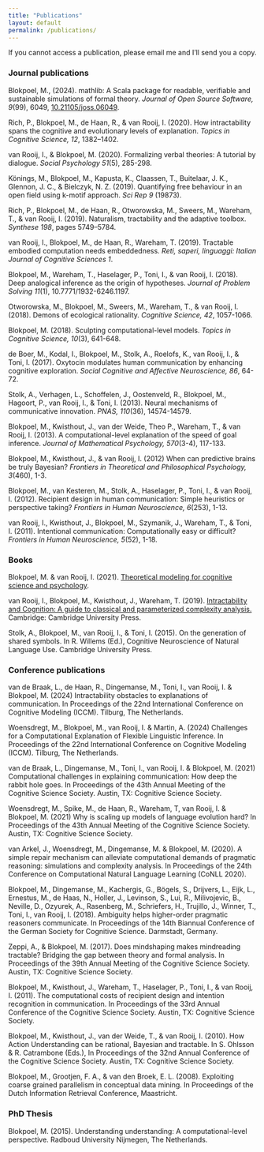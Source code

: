 ```yaml
---
title: "Publications"
layout: default
permalink: /publications/
---
```


If you cannot access a publication, please email me and I’ll send you a copy.

### Journal publications

<div data-badge-popover="right" data-badge-type="donut" data-doi="10.21105/joss.06049" data-hide-no-mentions="true" data-hide-less-than="3" class="altmetric-embed" style="float: right;"></div>

[<i class="fa fa-file-pdf"></i>](https://www.theoj.org/joss-papers/joss.06049/10.21105.joss.06049.pdf)  Blokpoel, M., (2024). mathlib: A Scala package for readable, verifiable and sustainable simulations of formal theory. *Journal of Open Source Software, 9*(99), 6049, [10.21105/joss.06049](https://doi.org/10.21105/joss.06049).


<div data-badge-popover="right" data-badge-type="donut" data-doi="10.1111/tops.12506" data-hide-no-mentions="true" data-hide-less-than="3" class="altmetric-embed" style="float: right;"></div>

[<i class="fa fa-file-pdf"></i>](https://onlinelibrary.wiley.com/doi/epdf/10.1111/tops.12506) Rich, P., Blokpoel, M., de Haan, R., & van Rooij, I. (2020). How intractability spans the cognitive and evolutionary levels of explanation. *Topics in Cognitive Science, 12*, 1382–1402.

<div data-badge-popover="right" data-badge-type="donut" data-doi="10.1027/1864-9335/a000428" data-hide-no-mentions="true" data-hide-less-than="3" class="altmetric-embed" style="float: right;"></div>

[<i class="fa fa-file-pdf"></i>](https://econtent.hogrefe.com/doi/epdf/10.1027/1864-9335/a000428) van Rooij, I., & Blokpoel, M. (2020). Formalizing verbal theories: A tutorial by dialogue. *Social Psychology 51*(5), 285-298.

<div data-badge-popover="right" data-badge-type="donut" data-doi="10.1038/s41598-019-56482-z " data-hide-no-mentions="true" data-hide-less-than="3" class="altmetric-embed" style="float: right;"></div>

[<i class="fa fa-file-pdf"></i>](https://www.nature.com/articles/s41598-019-56482-z.pdf) Könings, M., Blokpoel, M., Kapusta, K., Claassen, T., Buitelaar, J. K., Glennon, J. C.,  & Bielczyk, N. Z. (2019). Quantifying free behaviour in an open field using k-motif approach. *Sci Rep 9* (19873).

<div data-badge-popover="right" data-badge-type="donut" data-doi="10.1007/s11229-019-02431-2" data-hide-no-mentions="true" data-hide-less-than="3" class="altmetric-embed" style="float: right;"></div>

[<i class="fa fa-file-pdf"></i>](https://link.springer.com/content/pdf/10.1007/s11229-019-02431-2.pdf) Rich, P., Blokpoel, M., de Haan, R., Otworowska, M., Sweers, M., Wareham, T., & van Rooij, I. (2019). Naturalism, tractability and the adaptive toolbox. *Synthese 198*, pages 5749–5784.

[<i class="fa fa-file-pdf"></i>](https://pure.uva.nl/ws/files/60077412/Tractable_enactive_computation.pdf) van Rooij, I., Blokpoel, M., de Haan, R., Wareham, T. (2019). Tractable embodied computation needs embeddedness. *Reti, saperi, linguaggi: Italian Journal of Cognitive Sciences 1*.

<div data-badge-popover="right" data-badge-type="donut" data-doi="10.7771/1932-6246.1197 " data-hide-no-mentions="true" data-hide-less-than="3" class="altmetric-embed" style="float: right;"></div>

[<i class="fa fa-file-pdf"></i>](https://docs.lib.purdue.edu/cgi/viewcontent.cgi?article=1197&context=jps)
Blokpoel, M., Wareham, T., Haselager, P., Toni, I., & van Rooij, I. (2018). Deep analogical inference as the origin of hypotheses. *Journal of Problem Solving 11*(1), 10.7771/1932-6246.1197.

<div data-badge-popover="right" data-badge-type="donut" data-doi="10.1111/cogs.12530 " data-hide-no-mentions="true" data-hide-less-than="3" class="altmetric-embed" style="float: right;"></div>

[<i class="fa fa-file-pdf"></i>](https://onlinelibrary.wiley.com/doi/epdf/10.1111/cogs.12530) Otworowska, M., Blokpoel, M., Sweers, M., Wareham, T., & van Rooij, I. (2018). Demons of ecological rationality. *Cognitive Science, 42*, 1057-1066.

<div data-badge-popover="right" data-badge-type="donut" data-doi="10.1111/tops.12282" data-hide-no-mentions="true" data-hide-less-than="3" class="altmetric-embed" style="float: right;"></div>

[<i class="fa fa-file-pdf"></i>](https://onlinelibrary.wiley.com/doi/epdf/10.1111/tops.12282) Blokpoel, M. (2018). Sculpting computational-level models. *Topics in Cognitive Science, 10*(3), 641-648.

<div data-badge-popover="right" data-badge-type="donut" data-doi="10.1016/j.psyneuen.2017.09.010" data-hide-no-mentions="true" data-hide-less-than="3" class="altmetric-embed" style="float: right;"></div>

[<i class="fa fa-file-pdf"></i>](https://pure.mpg.de/rest/items/item_2477035_6/component/file_3391478/content) de Boer, M., Kodal, I., Blokpoel, M., Stolk, A., Roelofs, K., van Rooij, I., & Toni, I. (2017). Oxytocin modulates human communication by enhancing cognitive exploration. *Social Cognitive and Affective Neuroscience, 86*, 64-72.

<div data-badge-popover="right" data-badge-type="donut" data-doi="10.1073/pnas.1303170110" data-hide-no-mentions="true" data-hide-less-than="3" class="altmetric-embed" style="float: right;"></div>

[<i class="fa fa-file-pdf"></i>](https://www.pnas.org/doi/epdf/10.1073/pnas.1303170110) Stolk, A., Verhagen, L., Schoffelen, J., Oostenveld, R., Blokpoel, M., Hagoort, P., van Rooij, I., & Toni, I. (2013). Neural mechanisms of communicative innovation. *PNAS, 110*(36), 14574-14579.

<div data-badge-popover="right" data-badge-type="donut" data-doi="10.1016/j.jmp.2013.05.006" data-hide-no-mentions="true" data-hide-less-than="3" class="altmetric-embed" style="float: right;"></div>

[<i class="fa fa-file-pdf"></i>](https://repository.ubn.ru.nl//bitstream/handle/2066/116463/116463.pdf) Blokpoel, M., Kwisthout, J., van der Weide, Theo P., Wareham, T., & van Rooij, I. (2013). A computational-level explanation of the speed of goal inference. *Journal of Mathematical Psychology, 570*(3-4), 117-133.

<div data-badge-popover="right" data-badge-type="donut" data-doi="10.3389/fpsyg.2012.00406" data-hide-no-mentions="true" data-hide-less-than="3" class="altmetric-embed" style="float: right;"></div>

[<i class="fa fa-file-pdf"></i>](https://www.frontiersin.org/journals/psychology/articles/10.3389/fpsyg.2012.00406/pdf?isPublishedV2=false) Blokpoel, M., Kwisthout, J., & van Rooij, I. (2012) When can predictive brains be truly Bayesian? *Frontiers in Theoretical and Philosophical Psychology, 3*(460), 1-3.

<div data-badge-popover="right" data-badge-type="donut" data-doi="10.3389/fnhum.2012.00253" data-hide-no-mentions="true" data-hide-less-than="3" class="altmetric-embed" style="float: right;"></div>

[<i class="fa fa-file-pdf"></i>](https://www.frontiersin.org/journals/human-neuroscience/articles/10.3389/fnhum.2012.00253/pdf?isPublishedV2=false) Blokpoel, M., van Kesteren, M., Stolk, A., Haselager, P., Toni, I., & van Rooij, I. (2012). Recipient design in human communication: Simple heuristics or perspective taking? *Frontiers in Human Neuroscience, 6*(253), 1-13.

<div data-badge-popover="right" data-badge-type="donut" data-doi="10.3389/fnhum.2011.00052 " data-hide-no-mentions="true" data-hide-less-than="3" class="altmetric-embed" style="float: right;"></div>

[<i class="fa fa-file-pdf"></i>](https://www.frontiersin.org/journals/human-neuroscience/articles/10.3389/fnhum.2011.00052/pdf?isPublishedV2=false) van Rooij, I., Kwisthout, J., Blokpoel, M., Szymanik, J., Wareham, T., & Toni, I. (2011). Intentional communication: Computationally easy or difficult? *Frontiers in Human Neuroscience, 5*(52), 1-18.

### Books

Blokpoel, M. & van Rooij, I. (2021). [Theoretical modeling for cognitive science and psychology](https://computationalcognitivescience.github.io/lovelace/).

<div data-badge-popover="right" data-badge-type="donut" data-doi="10.1017/9781107358331" data-hide-no-mentions="true" data-hide-less-than="3" class="altmetric-embed" style="float: right;"></div>

van Rooij, I., Blokpoel, M., Kwisthout, J., Wareham, T. (2019). [Intractability and Cognition: A guide to classical and parameterized complexity analysis.](https://cognitionandintractability.wordpress.com/) Cambridge: Cambridge University Press.

Stolk, A., Blokpoel, M., van Rooij, I., & Toni, I. (2015). On the generation of shared symbols. In R. Willems (Ed.), Cognitive Neuroscience of Natural Language Use. Cambridge University Press.

### Conference publications

[<i class="fa fa-file-pdf"></i>](https://osf.io/ep8qc/download/)
van de Braak, L., de Haan, R., Dingemanse, M., Toni, I., van Rooij, I. & Blokpoel, M. (2024) Intractability obstacles to explanations of communication. In Proceedings of the 22nd International Conference on Cognitive Modeling (ICCM). Tilburg, The Netherlands.

[<i class="fa fa-file-pdf"></i>](https://osf.io/e8cmr/download/)
Woensdregt, M., Blokpoel, M., van Rooij, I. & Martin, A. (2024) Challenges for a Computational Explanation of Flexible Linguistic Inference. In Proceedings of the 22nd International Conference on Cognitive Modeling (ICCM). Tilburg, The Netherlands.

[<i class="fa fa-file-pdf"></i>](https://osf.io/3wh5g/download/)
van de Braak, L., Dingemanse, M., Toni, I., van Rooij, I. & Blokpoel, M. (2021) Computational challenges in explaining communication: How deep the rabbit hole goes. In Proceedings of the 43th Annual Meeting of the Cognitive Science Society. Austin, TX: Cognitive Science Society. 

[<i class="fa fa-file-pdf"></i>](https://escholarship.org/content/qt021734q4/qt021734q4_noSplash_df99e8a8907831534591bab536cc2617.pdf?t=qwi2ke)
Woensdregt, M., Spike, M., de Haan, R., Wareham, T, van   Rooij, I. & Blokpoel, M. (2021) Why is scaling up models of language evolution hard? In Proceedings of the 43th Annual Meeting of the Cognitive Science Society. Austin, TX: Cognitive Science Society. 

[<i class="fa fa-file-pdf"></i>](https://osf.io/u2y4a/download/)
van Arkel, J., Woensdregt, M., Dingemanse, M. & Blokpoel, M. (2020). A simple repair mechanism can alleviate computational demands of pragmatic reasoning: simulations and complexity analysis. In Proceedings of the 24th Conference on Computational Natural Language Learning (CoNLL 2020).

Blokpoel, M., Dingemanse, M., Kachergis, G., Bögels, S., Drijvers, L., Eijk, L., Ernestus, M., de Haas, N., Holler, J., Levinson, S., Lui, R., Milivojevic, B., Neville, D., Ozyurek, A., Rasenberg, M., Schriefers, H., Trujillo, J., Winner, T., Toni, I., van Rooij, I. (2018). Ambiguity helps higher-order pragmatic reasoners communicate. In Proceedings of the 14th Biannual Conference of the German Society for Cognitive Science. Darmstadt, Germany.

[<i class="fa fa-file-pdf"></i>](https://escholarship.org/content/qt25r4h30b/qt25r4h30b.pdf?t=sgij6u)
Zeppi, A., & Blokpoel, M. (2017). Does mindshaping makes mindreading tractable? Bridging the gap between theory and formal analysis. In Proceedings of the 39th Annual Meeting of the Cognitive Science Society. Austin, TX: Cognitive Science Society.

[<i class="fa fa-file-pdf"></i>](https://escholarship.org/content/qt56n6s4g6/qt56n6s4g6.pdf?t=op2ktc)
Blokpoel, M., Kwisthout, J., Wareham, T., Haselager, P., Toni, I., & van Rooij, I. (2011). The computational costs of recipient design and intention recognition in communication. In Proceedings of the 33rd Annual Conference of the Cognitive Science Society. Austin, TX: Cognitive Science Society.

[<i class="fa fa-file-pdf"></i>](https://escholarship.org/content/qt56n6s4g6/qt56n6s4g6.pdf?t=op2ktc)
Blokpoel, M., Kwisthout, J., van der Weide, T., & van Rooij, I. (2010). How Action Understanding can be rational, Bayesian and tractable. In S. Ohlsson & R. Catrambone (Eds.), In Proceedings of the 32nd Annual Conference of the Cognitive Science Society. Austin, TX: Cognitive Science Society.

Blokpoel, M., Grootjen, F. A., & van den Broek, E. L. (2008). Exploiting coarse grained parallelism in conceptual data mining. In Proceedings of the Dutch Information Retrieval Conference, Maastricht.

### PhD Thesis

[<i class="fa fa-file-pdf"></i>](https://repository.ubn.ru.nl/bitstream/handle/2066/144897/144897.pdf?sequence=1) 
Blokpoel, M. (2015). Understanding understanding: A computational-level perspective. Radboud University Nijmegen, The Netherlands.
